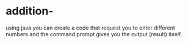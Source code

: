 # addition-

using java you can create a code that request you to enter different numbers and the command prompt gives you the 
output (result) itself. 
